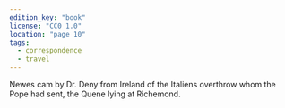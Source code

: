 ```yaml
---
edition_key: "book"
license: "CC0 1.0"
location: "page 10"
tags:
  - correspondence
  - travel
---
```

Newes
cam by Dr. Deny from Ireland of the Italiens overthrow whom
the Pope had sent, the Quene lying at Richemond.
